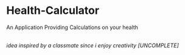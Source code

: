 # Health-Calculator
An Application Providing Calculations on your health 

<br>
<i>idea inspired by a classmate since i enjoy creativity   [UNCOMPLETE]</i>  